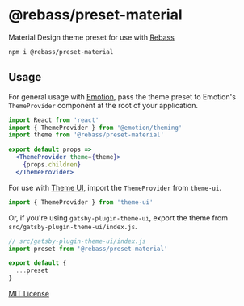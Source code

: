 
# @rebass/preset-material

Material Design theme preset for use with [Rebass][]

```sh
npm i @rebass/preset-material
```

## Usage

For general usage with [Emotion][], pass the theme preset to Emotion's `ThemeProvider` component at the root of your application.

```jsx
import React from 'react'
import { ThemeProvider } from '@emotion/theming'
import theme from '@rebass/preset-material'

export default props =>
  <ThemeProvider theme={theme}>
    {props.children}
  </ThemeProvider>
```

For use with [Theme UI][], import the `ThemeProvider` from `theme-ui`.

```jsx
import { ThemeProvider } from 'theme-ui'
```

Or, if you're using `gatsby-plugin-theme-ui`, export the theme from `src/gatsby-plugin-theme-ui/index.js`.

```js
// src/gatsby-plugin-theme-ui/index.js
import preset from '@rebass/preset-material'

export default {
  ...preset
}
```

[MIT License](LICENSE.md)

[rebass]: https://rebassjs.org
[emotion]: https://emotion.sh
[theme ui]: https://theme-ui.com
